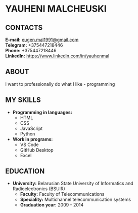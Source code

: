 # YAUHENI MALCHEUSKI

## CONTACTS
**E-mail:** eugen.mal1991@gmail.com  
**Telegram:** +375447218446  
**Phone:** +375447218446  
**LinkedIn:** https://www.linkedin.com/in/yauhenmal

## ABOUT
I want to professionally do what I like - programming

## MY SKILLS
* **Programming in languages:**  
  + HTML  
  + CSS  
  + JavaScript  
  + Python  
* **Work in programs:**  
  + VS Code
  + GitHub Desktop
  + Excel

## EDUCATION
* **University:** Belarusian State University of Informatics and Radioelectronics (BSUIR)  
  + **Faculty:** Faculty of Telecommunications  
  + **Speciality:** Multichannel telecommunication systems  
  + **Graduation year:** 2009 - 2014

